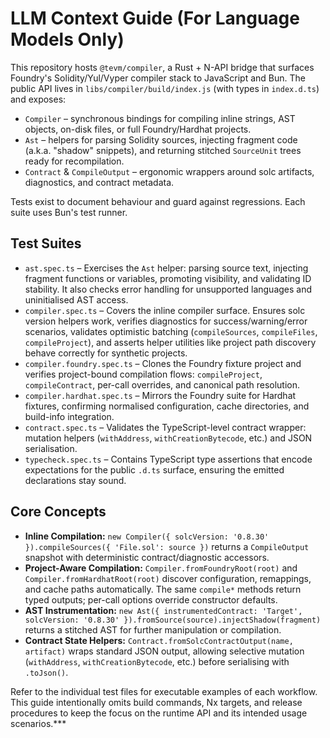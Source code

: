 # LLM Context Guide (For Language Models Only)

This repository hosts `@tevm/compiler`, a Rust + N-API bridge that surfaces Foundry's Solidity/Yul/Vyper compiler stack to JavaScript and Bun. The public API lives in `libs/compiler/build/index.js` (with types in `index.d.ts`) and exposes:

- `Compiler` – synchronous bindings for compiling inline strings, AST objects, on-disk files, or full Foundry/Hardhat projects.
- `Ast` – helpers for parsing Solidity sources, injecting fragment code (a.k.a. "shadow" snippets), and returning stitched `SourceUnit` trees ready for recompilation.
- `Contract` & `CompileOutput` – ergonomic wrappers around solc artifacts, diagnostics, and contract metadata.

Tests exist to document behaviour and guard against regressions. Each suite uses Bun's test runner.

## Test Suites

- `ast.spec.ts` – Exercises the `Ast` helper: parsing source text, injecting fragment functions or variables, promoting visibility, and validating ID stability. It also checks error handling for unsupported languages and uninitialised AST access.
- `compiler.spec.ts` – Covers the inline compiler surface. Ensures solc version helpers work, verifies diagnostics for success/warning/error scenarios, validates optimistic batching (`compileSources`, `compileFiles`, `compileProject`), and asserts helper utilities like project path discovery behave correctly for synthetic projects.
- `compiler.foundry.spec.ts` – Clones the Foundry fixture project and verifies project-bound compilation flows: `compileProject`, `compileContract`, per-call overrides, and canonical path resolution.
- `compiler.hardhat.spec.ts` – Mirrors the Foundry suite for Hardhat fixtures, confirming normalised configuration, cache directories, and build-info integration.
- `contract.spec.ts` – Validates the TypeScript-level contract wrapper: mutation helpers (`withAddress`, `withCreationBytecode`, etc.) and JSON serialisation.
- `typecheck.spec.ts` – Contains TypeScript type assertions that encode expectations for the public `.d.ts` surface, ensuring the emitted declarations stay sound.

## Core Concepts

- **Inline Compilation:** `new Compiler({ solcVersion: '0.8.30' }).compileSources({ 'File.sol': source })` returns a `CompileOutput` snapshot with deterministic contract/diagnostic accessors.
- **Project-Aware Compilation:** `Compiler.fromFoundryRoot(root)` and `Compiler.fromHardhatRoot(root)` discover configuration, remappings, and cache paths automatically. The same `compile*` methods return typed outputs; per-call options override constructor defaults.
- **AST Instrumentation:** `new Ast({ instrumentedContract: 'Target', solcVersion: '0.8.30' }).fromSource(source).injectShadow(fragment)` returns a stitched AST for further manipulation or compilation.
- **Contract State Helpers:** `Contract.fromSolcContractOutput(name, artifact)` wraps standard JSON output, allowing selective mutation (`withAddress`, `withCreationBytecode`, etc.) before serialising with `.toJson()`.

Refer to the individual test files for executable examples of each workflow. This guide intentionally omits build commands, Nx targets, and release procedures to keep the focus on the runtime API and its intended usage scenarios.***
